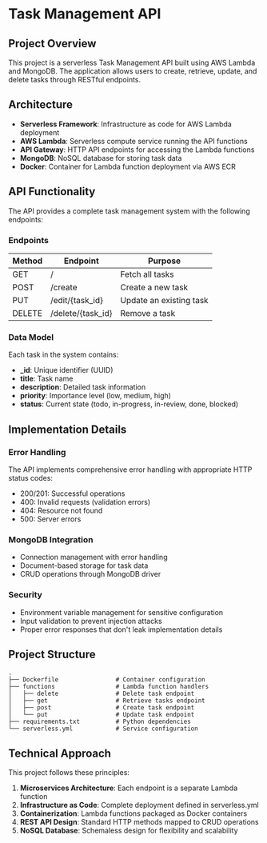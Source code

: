 # Task Management API

## Project Overview

This project is a serverless Task Management API built using AWS Lambda and MongoDB. The application allows users to create, retrieve, update, and delete tasks through RESTful endpoints.

## Architecture

- **Serverless Framework**: Infrastructure as code for AWS Lambda deployment
- **AWS Lambda**: Serverless compute service running the API functions
- **API Gateway**: HTTP API endpoints for accessing the Lambda functions
- **MongoDB**: NoSQL database for storing task data
- **Docker**: Container for Lambda function deployment via AWS ECR

## API Functionality

The API provides a complete task management system with the following endpoints:

### Endpoints

| Method | Endpoint          | Purpose                 |
| ------ | ----------------- | ----------------------- |
| GET    | /                 | Fetch all tasks         |
| POST   | /create           | Create a new task       |
| PUT    | /edit/{task_id}   | Update an existing task |
| DELETE | /delete/{task_id} | Remove a task           |

### Data Model

Each task in the system contains:

- **\_id**: Unique identifier (UUID)
- **title**: Task name
- **description**: Detailed task information
- **priority**: Importance level (low, medium, high)
- **status**: Current state (todo, in-progress, in-review, done, blocked)

## Implementation Details

### Error Handling

The API implements comprehensive error handling with appropriate HTTP status codes:

- 200/201: Successful operations
- 400: Invalid requests (validation errors)
- 404: Resource not found
- 500: Server errors

### MongoDB Integration

- Connection management with error handling
- Document-based storage for task data
- CRUD operations through MongoDB driver

### Security

- Environment variable management for sensitive configuration
- Input validation to prevent injection attacks
- Proper error responses that don't leak implementation details

## Project Structure

```
.
├── Dockerfile                # Container configuration
├── functions                 # Lambda function handlers
│   ├── delete                # Delete task endpoint
│   ├── get                   # Retrieve tasks endpoint
│   ├── post                  # Create task endpoint
│   └── put                   # Update task endpoint
├── requirements.txt          # Python dependencies
└── serverless.yml            # Service configuration
```

## Technical Approach

This project follows these principles:

1. **Microservices Architecture**: Each endpoint is a separate Lambda function
2. **Infrastructure as Code**: Complete deployment defined in serverless.yml
3. **Containerization**: Lambda functions packaged as Docker containers
4. **REST API Design**: Standard HTTP methods mapped to CRUD operations
5. **NoSQL Database**: Schemaless design for flexibility and scalability
